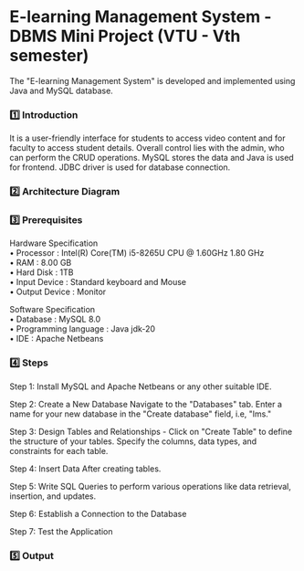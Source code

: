# E-learning Management System - DBMS Mini Project (VTU - Vth semester)

The "E-learning Management System" is developed and implemented using Java and MySQL database.

### :one: Introduction
It is a user-friendly interface for students to access video content and for faculty to access student details. Overall control lies with the admin, who can perform the CRUD operations. MySQL stores the data and Java is used for frontend. JDBC driver is used for database connection.

### :two: Architecture Diagram

### :three: Prerequisites
Hardware Specification <br>
• Processor : Intel(R) Core(TM) i5-8265U CPU @ 1.60GHz 1.80 GHz <br>
• RAM : 8.00 GB <br>
• Hard Disk : 1TB <br>
• Input Device : Standard keyboard and Mouse <br>
• Output Device : Monitor <br>

Software Specification <br>
• Database : MySQL 8.0 <br>
• Programming language : Java jdk-20 <br>
• IDE : Apache Netbeans <br>

### :four: Steps 
Step 1: Install MySQL and Apache Netbeans or any other suitable IDE. 

Step 2: Create a New Database Navigate to the "Databases" tab. Enter a name for your new database in the "Create database" field, i.e, "lms."

Step 3: Design Tables and Relationships - Click on "Create Table" to define the structure of your tables. Specify the columns, data types, and constraints for each table.

Step 4: Insert Data After creating tables.

Step 5: Write SQL Queries to perform various operations like data retrieval, insertion, and updates.

Step 6: Establish a Connection to the Database

Step 7: Test the Application

### :five: Output
<p align=center>
  <img src="">
  <img src="">
<p>

